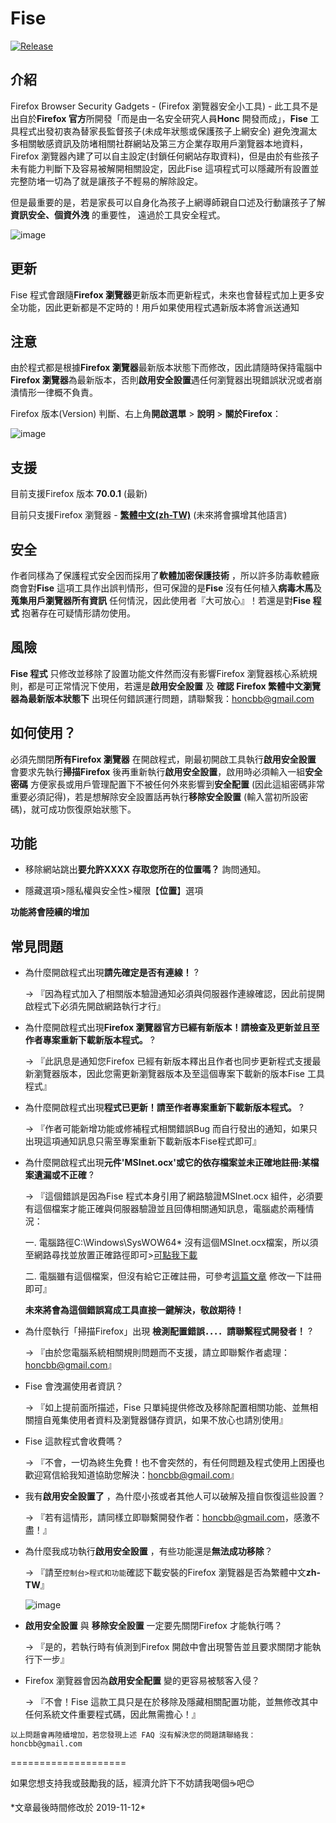 # Fise
[![Release](https://img.shields.io/badge/%E7%89%88%E6%9C%AC-V1.0-green)](https://github.com/honcbb-secu/Fise/releases)

## 介紹
Firefox Browser Security Gadgets - (Firefox 瀏覽器安全小工具) - 此工具不是出自於**Firefox 官方**所開發「而是由一名安全研究人員**Honc** 開發而成」，**Fise** 工具程式出發初衷為替家長監督孩子(未成年狀態或保護孩子上網安全) 避免洩漏太多相關敏感資訊及防堵相關社群網站及第三方企業存取用戶瀏覽器本地資料，Firefox 瀏覽器內建了可以自主設定(封鎖任何網站存取資料)，但是由於有些孩子未有能力判斷下及容易被解開相關設定，因此Fise 這項程式可以隱藏所有設置並完整防堵一切為了就是讓孩子不輕易的解除設定。

但是最重要的是，若是家長可以自身化為孩子上網導師親自口述及行動讓孩子了解**資訊安全、個資外洩** 的重要性， 遠過於工具安全程式。 

![image](https://i.imgur.com/aY8bKWz.jpg)



## 更新

Fise 程式會跟隨**Firefox 瀏覽器**更新版本而更新程式，未來也會替程式加上更多安全功能，因此更新都是不定時的！用戶如果使用程式遇新版本將會派送通知


## 注意

由於程式都是根據**Firefox 瀏覽器**最新版本狀態下而修改，因此請隨時保持電腦中**Firefox 瀏覽器**為最新版本，否則**啟用安全設置**遇任何瀏覽器出現錯誤狀況或者崩潰情形一律概不負責。


Firefox 版本(Version) 判斷、右上角**開啟選單** > **說明** > **關於Firefox**：

![image](https://i.imgur.com/nhRpfaS.jpg)

## 支援

目前支援Firefox 版本 **70.0.1** (最新)

目前只支援Firefox 瀏覽器 - **[繁體中文(zh-TW)](https://www.mozilla.org/zh-TW/firefox/download/thanks/)** (未來將會擴增其他語言)


## 安全

作者同樣為了保護程式安全因而採用了**軟體加密保護技術** ，所以許多防毒軟體廠商會對**Fise** 這項工具作出誤判情形，但可保證的是**Fise** 沒有任何植入**病毒木馬**及**蒐集用戶瀏覽器所有資訊** 任何情況，因此使用者『大可放心』！若還是對**Fise 程式** 抱著存在可疑情形請勿使用。

## 風險

**Fise 程式** 只修改並移除了設置功能文件然而沒有影響Firefox 瀏覽器核心系統規則，都是可正常情況下使用，若還是**啟用安全設置** 及 **確認 Firefox 繁體中文瀏覽器為最新版本狀態下** 出現任何錯誤運行問題，請聯繫我：honcbb@gmail.com

## 如何使用？

必須先關閉**所有Firefox 瀏覽器** 在開啟程式，剛最初開啟工具執行**啟用安全設置** 會要求先執行**掃描Firefox** 後再重新執行**啟用安全設置**，啟用時必須輸入一組**安全密碼** 方便家長或用戶管理配置下不被任何外來影響到**安全配置** (因此這組密碼非常重要必須記得)，若是想解除安全設置話再執行**移除安全設置** (輸入當初所設密碼)，就可成功恢復原始狀態下。

## 功能
   
   * 移除網站跳出**要允許XXXX 存取您所在的位置嗎？** 詢問通知。
   
   * 隱藏選項>隱私權與安全性>權限【**位置**】選項
   
   
   __功能將會陸續的增加__

## 常見問題

* 為什麼開啟程式出現**請先確定是否有連線！** ? 

    → 『因為程式加入了相關版本驗證通知必須與伺服器作連線確認，因此前提開啟程式下必須先開啟網路執行才行』
    
* 為什麼開啟程式出現**Firefox 瀏覽器官方已經有新版本！請檢查及更新並且至作者專案重新下載新版本程式。** ? 

    → 『此訊息是通知您Firefox 已經有新版本釋出且作者也同步更新程式支援最新瀏覽器版本，因此您需更新瀏覽器版本及至這個專案下載新的版本Fise 工具程式』
    
* 為什麼開啟程式出現**程式已更新！請至作者專案重新下載新版本程式。** ? 

    → 『作者可能新增功能或修補程式相關錯誤Bug 而自行發出的通知，如果只出現這項通知訊息只需至專案重新下載新版本Fise程式即可』
    
 * 為什麼開啟程式出現**元件'MSInet.ocx'或它的依存檔案並未正確地註冊:某檔案遺漏或不正確** ? 

    → 『這個錯誤是因為Fise 程式本身引用了網路驗證MSInet.ocx 組件，必須要有這個檔案才能正確與伺服器驗證並且回傳相關通知訊息，電腦處於兩種情況：
    
    一. 電腦路徑C:\Windows\SysWOW64\* 沒有這個MSInet.ocx檔案，所以須至網路尋找並放置正確路徑即可>[可點我下載](https://www.ocxme.com/files/msinet_ocx)
    
    二. 電腦雖有這個檔案，但沒有給它正確註冊，可參考[這篇文章](https://dotblogs.com.tw/usice0314/2010/04/07/14442) 修改一下註冊即可』
    
    **未來將會為這個錯誤寫成工具直接一鍵解決，敬啟期待！**
    
* 為什麼執行「掃描Firefox」出現 **檢測配置錯誤．．．．請聯繫程式開發者！** ? 

    → 『由於您電腦系統相關規則問題而不支援，請立即聯繫作者處理：honcbb@gmail.com』
    
* Fise 會洩漏使用者資訊？ 

    → 『如上提前面所描述，Fise 只單純提供修改及移除配置相關功能、並無相關擅自蒐集使用者資料及瀏覽器儲存資訊，如果不放心也請別使用』
    
* Fise 這款程式會收費嗎？ 

    → 『不會，一切為終生免費！也不會突然的，有任何問題及程式使用上困擾也歡迎寫信給我知道協助您解決：honcbb@gmail.com』
    
* 我有**啟用安全設置了** ，為什麼小孩或者其他人可以破解及擅自恢復這些設置？

    → 『若有這情形，請同樣立即聯繫開發作者：honcbb@gmail.com，感激不盡！』
    
* 為什麼我成功執行**啟用安全設置** ，有些功能還是**無法成功移除**？ 

    → 『請至``控制台>程式和功能``確認下載安裝的Firefox 瀏覽器是否為繁體中文**zh-TW**』
    
    ![image](https://i.imgur.com/mYAxNLE.jpg)
    
* **啟用安全設置** 與 **移除安全設置** 一定要先關閉Firefox 才能執行嗎？

    → 『是的，若執行時有偵測到Firefox 開啟中會出現警告並且要求關閉才能執行下一步』
    
* Firefox 瀏覽器會因為**啟用安全配置** 變的更容易被駭客入侵？ 

    → 『不會！Fise 這款工具只是在於移除及隱藏相關配置功能，並無修改其中任何系統文件重要程式碼，因此無需擔心！』
    
`以上問題會再陸續增加，若您發現上述 FAQ 沒有解決您的問題請聯絡我：honcbb@gmail.com`
    
    
    

====================

如果您想支持我或鼓勵我的話，經濟允許下不妨請我喝個:coffee:吧:blush:
    
    
    

\*文章最後時間修改於 2019-11-12\*
    
    
    
    
    
   
    

